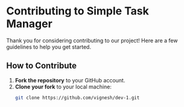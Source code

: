 # Contributing to Simple Task Manager

Thank you for considering contributing to our project! Here are a few guidelines to help you get started.

## How to Contribute

1. **Fork the repository** to your GitHub account.
2. **Clone your fork** to your local machine:
   ```bash
   git clone https://github.com/vignesh/dev-1.git
